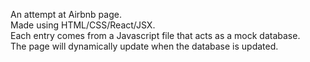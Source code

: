 An attempt at Airbnb page. <br>
Made using HTML/CSS/React/JSX. <br>
Each entry comes from a Javascript file that acts as a mock database. <br>
The page will dynamically update when the database is updated.
